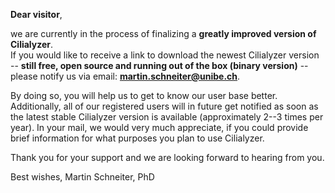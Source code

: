 <!-- ## Welcome to GitHub Pages -->
<!--
<div align="center"> 
   <a href="./index.html" style="font-size:25px;font-weight:600;"       >Home</a>  &nbsp;&nbsp;&nbsp;&nbsp;&nbsp;&nbsp;&nbsp;
   <a href="./download.html" style="font-size:25px;font-weight:400;"     >Download</a>  &nbsp;&nbsp;&nbsp;&nbsp;&nbsp;&nbsp;&nbsp;
   <a href="./tutorials.html" style="font-size:25px;font-weight:400;"    >Tutorials</a> &nbsp;&nbsp;&nbsp;&nbsp;&nbsp;&nbsp;&nbsp;
   <a href="./pinboard.html" style="font-size:25px;font-weight:400;"     >Pinboard</a>  &nbsp;&nbsp;&nbsp;&nbsp;&nbsp;&nbsp;&nbsp;
   <a href="./publications.html" style="font-size:25px;font-weight:400;" >Publications</a> 
</div> 

<br />
-->
**Dear visitor**,


we are currently in the process of finalizing a **greatly improved version of Cilialyzer**.  
If you would like to receive a link to download the newest Cilialyzer version -- **still free, open source and running out of the box (binary version)** -- please notify us via email: **martin.schneiter@unibe.ch**.


By doing so, you will help us to get to know our user base better. Additionally, all of our registered users will in future get notified 
as soon as the latest stable Cilialyzer version is available (approximately 2--3 times per year). 
In your mail, we would very much appreciate, if you could provide brief information for what purposes you plan to use Cilialyzer.


Thank you for your support and we are looking forward to hearing from you. 


Best wishes,
Martin Schneiter, PhD 
   
   
   
